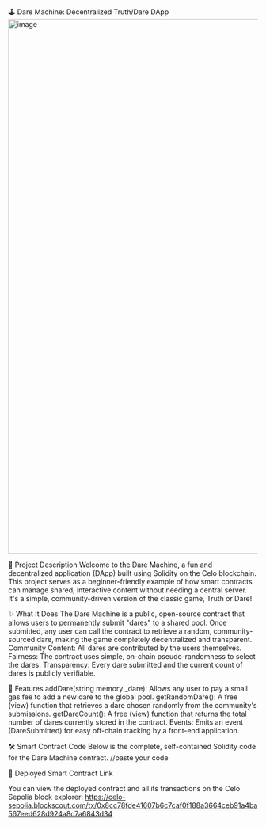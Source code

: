 🕹️ Dare Machine: Decentralized Truth/Dare DApp
<img width="1920" height="1080" alt="image" src="https://github.com/user-attachments/assets/797885e8-6764-4fad-a9f7-fb1b43963c45" />



🌟 Project Description
Welcome to the Dare Machine, a fun and decentralized application (DApp) built using Solidity on the Celo blockchain. This project serves as a beginner-friendly example of how smart contracts can manage shared, interactive content without needing a central server. It's a simple, community-driven version of the classic game, Truth or Dare!

✨ What It Does
The Dare Machine is a public, open-source contract that allows users to permanently submit "dares" to a shared pool. Once submitted, any user can call the contract to retrieve a random, community-sourced dare, making the game completely decentralized and transparent.
Community Content: All dares are contributed by the users themselves.
Fairness: The contract uses simple, on-chain pseudo-randomness to select the dares.
Transparency: Every dare submitted and the current count of dares is publicly verifiable.

🚀 Features
addDare(string memory _dare): Allows any user to pay a small gas fee to add a new dare to the global pool.
getRandomDare(): A free (view) function that retrieves a dare chosen randomly from the community's submissions.
getDareCount(): A free (view) function that returns the total number of dares currently stored in the contract.
Events: Emits an event (DareSubmitted) for easy off-chain tracking by a front-end application.

🛠️ Smart Contract Code
Below is the complete, self-contained Solidity code for the Dare Machine contract.
//paste your code


🔗 Deployed Smart Contract Link

You can view the deployed contract and all its transactions on the Celo Sepolia block explorer:
https://celo-sepolia.blockscout.com/tx/0x8cc78fde41607b6c7caf0f188a3664ceb91a4ba567eed628d924a8c7a6843d34
